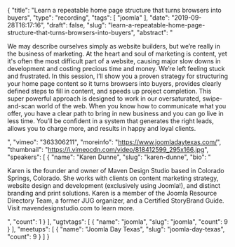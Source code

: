 {
  "title": "Learn a repeatable home page structure that turns browsers into buyers",
  "type": "recording",
  "tags": [
    "joomla"
  ],
  "date": "2019-09-28T16:17:16",
  "draft": false,
  "slug": "learn-a-repeatable-home-page-structure-that-turns-browsers-into-buyers",
  "abstract": "<p>We may describe ourselves simply as website builders, but we’re really in the business of marketing. At the heart and soul of marketing is content, yet it's often the most difficult part of a website, causing major slow downs in development and costing precious time and money. We’re left feeling stuck and frustrated. In this session, I’ll show you a proven strategy for structuring your home page content so it turns browsers into buyers, provides clearly defined steps to fill in content, and speeds up project completion. This super powerful approach is designed to work in our oversaturated, swipe-and-scan world of the web. When you know how to communicate what you offer, you have a clear path to bring in new business and you can go live in less time. You’ll be confident in a system that generates the right leads, allows you to charge more, and results in happy and loyal clients. </p>",
  "vimeo": "363306211",
  "moreinfo": "https://www.joomladaytexas.com/",
  "thumbnail": "https://i.vimeocdn.com/video/818412599_295x166.jpg",
  "speakers": [
    {
      "name": "Karen Dunne",
      "slug": "karen-dunne",
      "bio": "<p>Karen is the founder and owner of Maven Design Studio based in Colorado Springs, Colorado. She works with clients on content marketing strategy, website design and development (exclusively using Joomla!), and distinct branding and print solutions. Karen is a member of the Joomla Resource Directory Team, a former JUG organizer, and a Certified StoryBrand Guide. Visit mavendesignstudio.com to learn more.</p>",
      "count": 1
    }
  ],
  "ugtvtags": [
    {
      "name": "joomla",
      "slug": "joomla",
      "count": 9
    }
  ],
  "meetups": [
    {
      "name": "Joomla Day Texas",
      "slug": "joomla-day-texas",
      "count": 9
    }
  ]
}